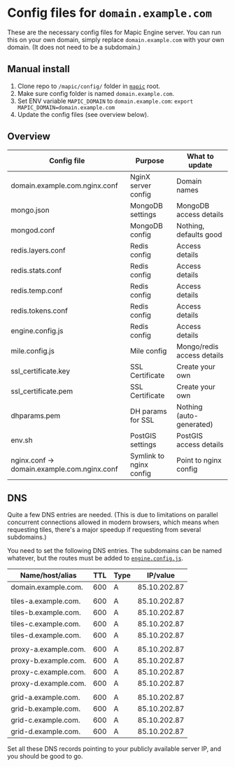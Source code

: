 # Config files for  `domain.example.com`

These are the necessary config files for Mapic Engine server. You can run this on your own domain, simply replace `domain.example.com` with your own domain. (It does not need to be a subdomain.)



## Manual install
1. Clone repo to `/mapic/config/` folder in [`mapic`](https://github.com/mapic/mapic) root.
2. Make sure config folder is named `domain.example.com`.
3. Set ENV variable `MAPIC_DOMAIN` to `domain.example.com`: `export MAPIC_DOMAIN=domain.example.com`
4. Update the config files (see overview below).

## Overview 

| Config file                                 |        Purpose            |   What to update
| --------------------------------------------|---------------------------|-------------------------------| 
| domain.example.com.nginx.conf               | NginX server config       |   Domain names                |
| mongo.json                                  | MongoDB settings          |   MongoDB access details      |
| mongod.conf                                 | MongoDB config            |   Nothing, defaults good      |
| redis.layers.conf                           | Redis config              |   Access details              |
| redis.stats.conf                            | Redis config              |   Access details              |
| redis.temp.conf                             | Redis config              |   Access details              |
| redis.tokens.conf                           | Redis config              |   Access details              |
| engine.config.js                            | Redis config              |   Access details              |
| mile.config.js                              | Mile config               |   Mongo/redis access details  |
| ssl_certificate.key                         | SSL Certificate           |   Create your own             | 
| ssl_certificate.pem                         | SSL Certificate           |   Create your own             |
| dhparams.pem                                | DH params for SSL         |   Nothing (auto-generated)    |
| env.sh                                      | PostGIS settings          |   PostGIS access details      | 
| nginx.conf -> domain.example.com.nginx.conf | Symlink to nginx config   |   Point to nginx config       |


## DNS
Quite a few DNS entries are needed. (This is due to limitations on parallel concurrent connections allowed in modern browsers, which means when requesting tiles, there's a major speedup if requesting from several subdomains.)

You need to set the following DNS entries. The subdomains can be named whatever, but the routes must be added to [`engine.config.js`](https://github.com/mapic/config-domain.example.com/blob/master/engine.config.js#L222).

| Name/host/alias         | TTL |  Type | IP/value      |
--------------------------|-----|-------|---------------|
| domain.example.com.     | 600 |   A   | 85.10.202.87  |
|                         |     |       |               |
| tiles-a.example.com.    | 600 |   A   | 85.10.202.87  |
| tiles-b.example.com.    | 600 |   A   | 85.10.202.87  |
| tiles-c.example.com.    | 600 |   A   | 85.10.202.87  |
| tiles-d.example.com.    | 600 |   A   | 85.10.202.87  |
|                         |     |       |               |
| proxy-a.example.com.    | 600 |   A   | 85.10.202.87  |
| proxy-b.example.com.    | 600 |   A   | 85.10.202.87  |
| proxy-c.example.com.    | 600 |   A   | 85.10.202.87  |
| proxy-d.example.com.    | 600 |   A   | 85.10.202.87  |
|                         |     |       |               |
| grid-a.example.com.     | 600 |   A   | 85.10.202.87  |
| grid-b.example.com.     | 600 |   A   | 85.10.202.87  |
| grid-c.example.com.     | 600 |   A   | 85.10.202.87  |
| grid-d.example.com.     | 600 |   A   | 85.10.202.87  |

Set all these DNS records pointing to your publicly available server IP, and you should be good to go.
